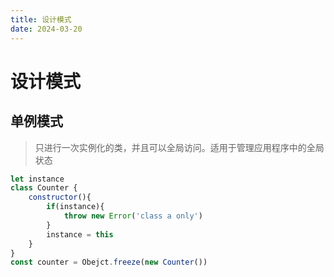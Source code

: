 ```yaml
---
title: 设计模式
date: 2024-03-20
---
```


# 设计模式
## 单例模式
> 只进行一次实例化的类，并且可以全局访问。适用于管理应用程序中的全局状态
```js
let instance
class Counter {
    constructor(){
        if(instance){
            throw new Error('class a only')
        }
        instance = this
    }
}
const counter = Obejct.freeze(new Counter())
```
